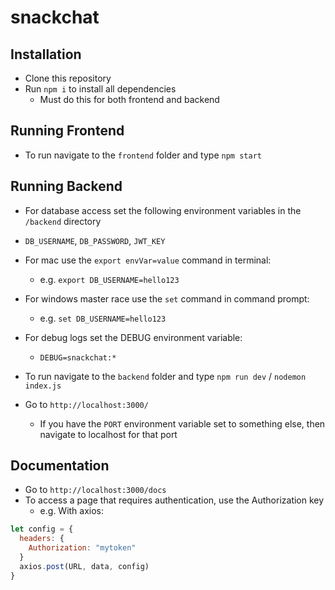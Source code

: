 # snackchat

## Installation

- Clone this repository
- Run `npm i` to install all dependencies
  - Must do this for both frontend and backend

## Running Frontend

- To run navigate to the `frontend` folder and type `npm start`

## Running Backend

- For database access set the following environment variables in the `/backend` directory
- `DB_USERNAME`, `DB_PASSWORD`, `JWT_KEY`
- For mac use the `export envVar=value` command in terminal:
  - e.g. `export DB_USERNAME=hello123`
- For windows master race use the `set` command in command prompt:

  - e.g. `set DB_USERNAME=hello123`

- For debug logs set the DEBUG environment variable:
  - `DEBUG=snackchat:*`
- To run navigate to the `backend` folder and type `npm run dev` / `nodemon index.js`
- Go to `http://localhost:3000/`
  - If you have the `PORT` environment variable set to something else, then navigate to localhost for that port

## Documentation

- Go to `http://localhost:3000/docs`
- To access a page that requires authentication, use the Authorization key
  - e.g. With axios:

```javascript
let config = {
  headers: {
    Authorization: "mytoken"
  }
  axios.post(URL, data, config)
}
```

